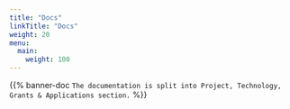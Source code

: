 ```yaml
---
title: "Docs"
linkTitle: "Docs"
weight: 20
menu:
  main:
    weight: 100
---
```


{{% banner-doc `The documentation is split into Project, Technology,
 Grants & Applications section.` %}}
